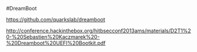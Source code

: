 #DreamBoot

https://github.com/quarkslab/dreamboot

http://conference.hackinthebox.org/hitbsecconf2013ams/materials/D2T1%20-%20Sebastien%20Kaczmarek%20-%20Dreamboot%20UEFI%20Bootkit.pdf

